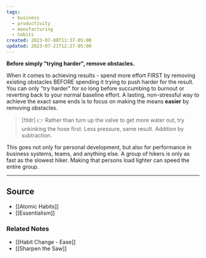```yaml
---
tags:
  - business
  - productivity
  - manufacturing
  - habits
created: 2023-07-08T11:37-05:00
updated: 2023-07-21T12:27-05:00
---
```

**Before simply "trying harder", remove obstacles.**

When it comes to achieving results - spend more effort FIRST by removing existing obstacles BEFORE spending it trying to push harder for the result. You can only "try harder" for so long before succumbing to burnout or reverting back to your normal baseline effort. A lasting, non-stressful way to achieve the exact same ends is to focus on making the means **easier** by removing obstacles.

> [!tldr] 👉 Rather than turn up the valve to get more water out, try unkinking the hose first. Less pressure, same result. Addition by subtraction.

This goes not only for personal development, but also for performance in business systems, teams, and anything else. A group of hikers is only as fast as the slowest hiker. Making that persons load lighter can speed the entire group. 

---

## Source
- [[Atomic Habits]]
- [[Essentialism]]

### Related Notes
- [[Habit Change - Ease]]
- [[Sharpen the Saw]]